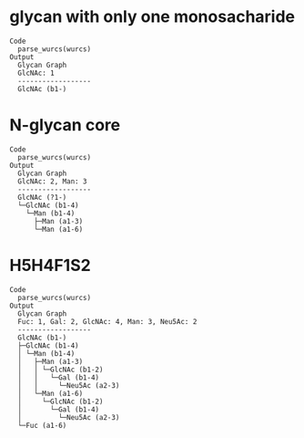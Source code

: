 # glycan with only one monosacharide

    Code
      parse_wurcs(wurcs)
    Output
      Glycan Graph
      GlcNAc: 1
      ------------------
      GlcNAc (b1-)

# N-glycan core

    Code
      parse_wurcs(wurcs)
    Output
      Glycan Graph
      GlcNAc: 2, Man: 3
      ------------------
      GlcNAc (?1-)
      └─GlcNAc (b1-4)
        └─Man (b1-4)
          ├─Man (a1-3)
          └─Man (a1-6)

# H5H4F1S2

    Code
      parse_wurcs(wurcs)
    Output
      Glycan Graph
      Fuc: 1, Gal: 2, GlcNAc: 4, Man: 3, Neu5Ac: 2
      ------------------
      GlcNAc (b1-)
      ├─GlcNAc (b1-4)
      │ └─Man (b1-4)
      │   ├─Man (a1-3)
      │   │ └─GlcNAc (b1-2)
      │   │   └─Gal (b1-4)
      │   │     └─Neu5Ac (a2-3)
      │   └─Man (a1-6)
      │     └─GlcNAc (b1-2)
      │       └─Gal (b1-4)
      │         └─Neu5Ac (a2-3)
      └─Fuc (a1-6)


